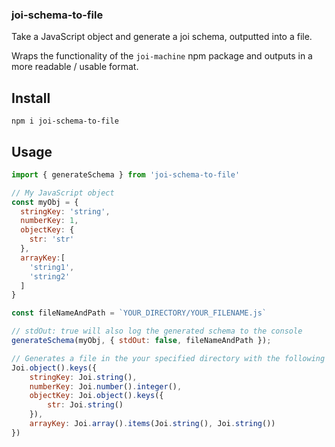 ### joi-schema-to-file

Take a JavaScript object and generate a joi schema, outputted into a file.

Wraps the functionality of the `joi-machine` npm package and outputs in a more readable / usable format.

## Install
```
npm i joi-schema-to-file
```

## Usage

```javascript
import { generateSchema } from 'joi-schema-to-file'

// My JavaScript object
const myObj = {
  stringKey: 'string',
  numberKey: 1,
  objectKey: {
    str: 'str'
  },
  arrayKey:[
    'string1',
    'string2'
  ]
}

const fileNameAndPath = `YOUR_DIRECTORY/YOUR_FILENAME.js`

// stdOut: true will also log the generated schema to the console
generateSchema(myObj, { stdOut: false, fileNameAndPath });

// Generates a file in the your specified directory with the following contents:
Joi.object().keys({
    stringKey: Joi.string(),
    numberKey: Joi.number().integer(),
    objectKey: Joi.object().keys({
        str: Joi.string()
    }),
    arrayKey: Joi.array().items(Joi.string(), Joi.string())
})
```
